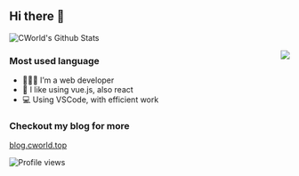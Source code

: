 ## Hi there 👋

![CWorld's Github Stats](https://github-readme-stats.vercel.app/api?username=cworld1&theme=vue-dark&show_icons=true&hide_border=true&border_radius=10)

<img align="right" src="https://github-readme-stats.vercel.app/api/top-langs/?username=cworld1&layout=compact&theme=vue-dark&hide_border=true&border_radius=10">

### Most used language

- 👨🏻‍💻 I’m a web developer
- 🖖 I like using vue.js, also react
- 💻 Using VSCode, with efficient work

### Checkout my blog for more

[blog.cworld.top](https://blog.cworld.top)

![Profile views](https://komarev.com/ghpvc/?username=cworld1&color=41b883)